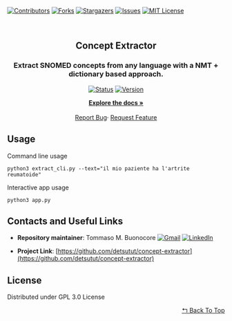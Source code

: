 <div id="top"></div>

[![Contributors][contributors-shield]][contributors-url]
[![Forks][forks-shield]][forks-url]
[![Stargazers][stars-shield]][stars-url]
[![Issues][issues-shield]][issues-url]
[![MIT License][license-shield]][license-url]

<br />
<div align="center">
  <h2>Concept Extractor</h2>
  <h3 align="center">Extract SNOMED concepts from any language with a NMT + dictionary based approach.</h3>
  
  [![Status][status-shield]][status-url]
  [![Version][version-shield]][version-url]

  <p align="center">
    <a href="https://github.com/detsutut/concept-extractor"><strong>Explore the docs »</strong></a><br/><br/>
    <a href="https://github.com/detsutut/concept-extractor/issues">Report Bug</a>·
    <a href="https://github.com/detsutut/concept-extractor/issues">Request Feature</a>
  </p>
</div>

## Usage

Command line usage

```
python3 extract_cli.py --text="il mio paziente ha l'artrite reumatoide"
```

Interactive app usage

```
python3 app.py
```

## Contacts and Useful Links

*   **Repository maintainer**: Tommaso M. Buonocore  [![Gmail][gmail-shield]][gmail-url] [![LinkedIn][linkedin-shield]][linkedin-url]  

*   **Project Link**: [https://github.com/detsutut/concept-extractor](https://github.com/detsutut/concept-extractor)

<!-- LICENSE -->
## License

Distributed under GPL 3.0 License

<p align="right"><a href="#top">↰ Back To Top</a></p>


<!-- MARKDOWN LINKS -->
[contributors-shield]: https://img.shields.io/github/contributors/detsutut/concept-extractor.svg?style=for-the-badge
[contributors-url]: https://github.com/detsutut/concept-extractor/graphs/contributors
[status-shield]: https://img.shields.io/badge/Status-pre--alpha-blue
[status-url]: https://github.com/detsutut/concept-extractor/releases
[version-shield]: https://img.shields.io/github/v/release/detsutut/concept-extractor?include_prereleases
[version-url]: https://github.com/detsutut/concept-extractor/releases
[forks-shield]: https://img.shields.io/github/forks/detsutut/concept-extractor.svg?style=for-the-badge
[forks-url]: https://github.com/detsutut/concept-extractor/network/members
[stars-shield]: https://img.shields.io/github/stars/detsutut/concept-extractor.svg?style=for-the-badge
[stars-url]: https://github.com/detsutut/concept-extractor/stargazers
[issues-shield]: https://img.shields.io/github/issues/detsutut/concept-extractor.svg?style=for-the-badge
[issues-url]: https://github.com/detsutut/concept-extractor/issues
[license-shield]: https://img.shields.io/github/license/detsutut/concept-extractor.svg?style=for-the-badge
[license-url]: https://github.com/detsutut/concept-extractor/blob/master/concept-extractor/LICENSE
[linkedin-shield]: 	https://img.shields.io/badge/LinkedIn-0077B5?style=for-the-badge&logo=linkedin&logoColor=white
[linkedin-url]: https://linkedin.com/in/tbuonocore
[gmail-shield]: https://img.shields.io/badge/Gmail-D14836?style=for-the-badge&logo=gmail&logoColor=white
[gmail-url]: mailto:tommaso.buonocore@unipv.it
